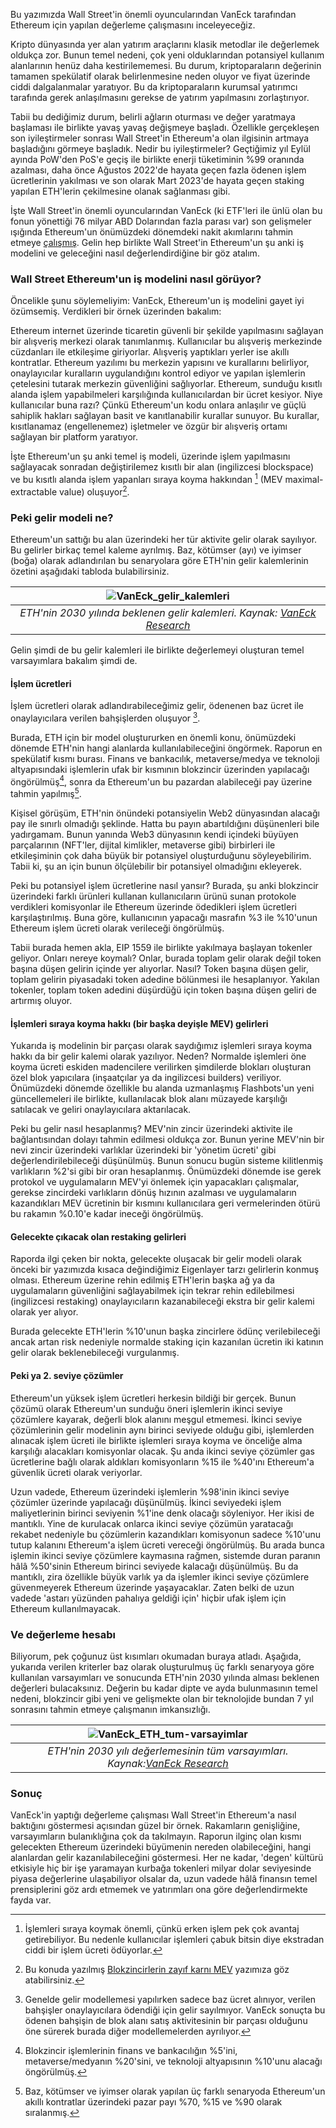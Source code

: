 Bu yazımızda Wall Street'in önemli oyuncularından VanEck tarafından Ethereum için yapılan değerleme çalışmasını inceleyeceğiz. 

Kripto dünyasında yer alan yatırım araçlarını klasik metodlar ile değerlemek oldukça zor. Bunun temel nedeni, çok yeni olduklarından potansiyel kullanım alanlarının henüz daha kestirilememesi. Bu durum, kriptoparaların değerinin tamamen spekülatif olarak belirlenmesine neden oluyor ve fiyat üzerinde ciddi dalgalanmalar yaratıyor. Bu da kriptoparaların kurumsal yatırımcı tarafında gerek anlaşılmasını gerekse de yatırım yapılmasını zorlaştırıyor. 

Tabii bu dediğimiz durum, belirli ağların oturması ve değer yaratmaya başlaması ile birlikte yavaş yavaş değişmeye başladı. Özellikle gerçekleşen son iyileştirmeler sonrası Wall Street'in Ethereum'a olan ilgisinin artmaya başladığını görmeye başladık. Nedir bu iyileştirmeler? Geçtiğimiz yıl Eylül ayında PoW'den PoS'e geçiş ile birlikte enerji tüketiminin %99 oranında azalması, daha önce Ağustos 2022'de hayata geçen fazla ödenen işlem ücretlerinin yakılması ve son olarak Mart 2023'de hayata geçen staking yapılan ETH'lerin çekilmesine olanak sağlanması gibi. 

İşte Wall Street'in önemli oyuncularından VanEck (ki ETF'leri ile ünlü olan bu fonun yönettiği 76 milyar ABD Dolarından fazla parası var) son gelişmeler ışığında Ethereum'un önümüzdeki dönemdeki nakit akımlarını tahmin etmeye [çalışmış](https://www.vaneck.com/us/en/blogs/digital-assets/matthew-sigel-ethereum-price-prediction-118k-by-2030/). Gelin hep birlikte Wall Street'in Ethereum'un şu anki iş modelini ve geleceğini nasıl değerlendirdiğine bir göz atalım. 

### Wall Street Ethereum'un iş modelini nasıl görüyor?

Öncelikle şunu söylemeliyim: VanEck, Ethereum'un iş modelini gayet iyi özümsemiş. Verdikleri bir örnek üzerinden bakalım: 

Ethereum internet üzerinde ticaretin güvenli bir şekilde yapılmasını sağlayan bir alışveriş merkezi olarak tanımlanmış. Kullanıcılar bu alışveriş merkezinde cüzdanları ile etkileşime giriyorlar. Alışveriş yaptıkları yerler ise akıllı kontratlar. Ethereum yazılımı bu merkezin yapısını ve kurallarını belirliyor, onaylayıcılar kuralların uygulandığını kontrol ediyor ve yapılan işlemlerin çetelesini tutarak merkezin güvenliğini sağlıyorlar. Ethereum, sunduğu kısıtlı alanda işlem yapabilmeleri karşılığında kullanıcılardan bir ücret kesiyor. Niye kullanıcılar buna razı? Çünkü Ethereum'un kodu onlara anlaşılır ve güçlü sahiplik hakları sağlayan basit ve kanıtlanabilir kurallar sunuyor. Bu kurallar, kısıtlanamaz (engellenemez) işletmeler ve özgür bir alışveriş ortamı sağlayan bir platform yaratıyor. 

İşte Ethereum'un şu anki temel iş modeli, üzerinde işlem yapılmasını sağlayacak sonradan değiştirilemez kısıtlı bir alan (ingilizcesi blockspace) ve bu kısıtlı alanda işlem yapanları sıraya koyma hakkından [^2] (MEV maximal-extractable value) oluşuyor[^4]. 

### Peki gelir modeli ne?
Ethereum'un sattığı bu alan üzerindeki her tür aktivite gelir olarak sayılıyor. Bu gelirler birkaç temel kaleme ayrılmış. Baz, kötümser (ayı) ve iyimser (boğa) olarak adlandırılan bu senaryolara göre ETH'nin gelir kalemlerinin özetini aşağıdaki tabloda bulabilirsiniz.

| ![VanEck_gelir_kalemleri](/assets/ETH-gelir-senaryosu-VanEck.png)|
|:--:| 
| *ETH'nin 2030 yılında beklenen gelir kalemleri. Kaynak: [VanEck Research](https://www.vaneck.com/us/en/blogs/digital-assets/matthew-sigel-ethereum-price-prediction-118k-by-2030/)*|

Gelin şimdi de bu gelir kalemleri ile birlikte değerlemeyi oluşturan temel varsayımlara bakalım şimdi de. 

#### İşlem ücretleri
İşlem ücretleri olarak adlandırabileceğimiz gelir, ödenenen baz ücret ile onaylayıcılara verilen bahşişlerden oluşuyor [^3]. 

Burada, ETH için bir model oluştururken en önemli konu, önümüzdeki dönemde ETH'nin hangi alanlarda kullanılabileceğini öngörmek. Raporun en spekülatif kısmı burası. Finans ve bankacılık, metaverse/medya ve teknoloji altyapısındaki işlemlerin ufak bir kısmının blokzincir üzerinden yapılacağı öngörülmüş[^5], sonra da Ethereum'un bu pazardan alabileceği pay üzerine tahmin yapılmış[^6]. 

Kişisel görüşüm, ETH'nin önündeki potansiyelin Web2 dünyasından alacağı pay ile sınırlı olmadığı şeklinde. Hatta bu payın abartıldığını düşünenleri bile yadırgamam. Bunun yanında Web3 dünyasının kendi içindeki büyüyen parçalarının (NFT'ler, dijital kimlikler, metaverse gibi) birbirleri ile etkileşiminin çok daha büyük bir potansiyel oluşturduğunu söyleyebilirim. Tabii ki, şu an için bunun ölçülebilir bir potansiyel olmadığını ekleyerek. 

Peki bu potansiyel işlem ücretlerine nasıl yansır? Burada, şu anki blokzincir üzerindeki farklı ürünleri kullanan kullanıcıların ürünü sunan protokole verdikleri komisyonlar ile Ethereum üzerinde ödedikleri işlem ücretleri karşılaştırılmış. Buna göre, kullanıcının yapacağı masrafın %3 ile %10'unun Ethereum işlem ücreti olarak verileceği öngörülmüş. 

Tabii burada hemen akla, EIP 1559 ile birlikte yakılmaya başlayan tokenler geliyor. Onları nereye koymalı? Onlar, burada toplam gelir olarak değil token başına düşen gelirin içinde yer alıyorlar. Nasıl? Token başına düşen gelir, toplam gelirin piyasadaki token adedine bölünmesi ile hesaplanıyor. Yakılan tokenler, toplam token adedini düşürdüğü için token başına düşen geliri de artırmış oluyor. 

#### İşlemleri sıraya koyma hakkı (bir başka deyişle MEV) gelirleri
Yukarıda iş modelinin bir parçası olarak saydığımız işlemleri sıraya koyma hakkı da bir gelir kalemi olarak yazılıyor. Neden? Normalde işlemleri öne koyma ücreti eskiden madencilere verilirken şimdilerde blokları oluşturan özel blok yapıcılara (inşaatçılar ya da ingilizcesi builders) veriliyor. Önümüzdeki dönemde özellikle bu alanda uzmanlaşmış Flashbots'un yeni güncellemeleri ile birlikte, kullanılacak blok alanı müzayede karşılığı satılacak ve geliri onaylayıcılara aktarılacak. 

Peki bu gelir nasıl hesaplanmış? MEV'nin zincir üzerindeki aktivite ile bağlantısından dolayı tahmin edilmesi oldukça zor. Bunun yerine MEV'nin bir nevi zincir üzerindeki varlıklar üzerindeki bir 'yönetim ücreti' gibi değerlendirilebileceği düşünülmüş. Bunun sonucu bugün sisteme kilitlenmiş varlıkların %2'si gibi bir oran hesaplanmış. Önümüzdeki dönemde ise gerek protokol ve uygulamaların MEV'yi önlemek için yapacakları çalışmalar, gerekse zincirdeki varlıkların dönüş hızının azalması ve uygulamaların kazandıkları MEV ücretinin bir kısmını kullanıcılara geri vermelerinden ötürü bu rakamın %0.10'e kadar ineceği öngörülmüş.

#### Gelecekte çıkacak olan restaking gelirleri
Raporda ilgi çeken bir nokta, gelecekte oluşacak bir gelir modeli olarak önceki bir yazımızda kısaca değindiğimiz Eigenlayer tarzı gelirlerin konmuş olması. Ethereum üzerine rehin edilmiş ETH'lerin başka ağ ya da uygulamaların güvenliğini sağlayabilmek için tekrar rehin edilebilmesi (ingilizcesi restaking) onaylayıcıların kazanabileceği ekstra bir gelir kalemi olarak yer alıyor. 

Burada gelecekte ETH'lerin %10'unun başka zincirlere ödünç verilebileceği ancak artan risk nedeniyle normalde staking için kazanılan ücretin iki katının gelir olarak beklenebileceği vurgulanmış. 

#### Peki ya 2. seviye çözümler
Ethereum'un yüksek işlem ücretleri herkesin bildiği bir gerçek. Bunun çözümü olarak Ethereum'un sunduğu öneri işlemlerin ikinci seviye çözümlere kayarak, değerli blok alanını meşgul etmemesi. İkinci seviye çözümlerinin gelir modelinin aynı birinci seviyede olduğu gibi, işlemlerden alınacak işlem ücreti ile birlikte işlemleri sıraya koyma ve önceliğe alma karşılığı alacakları komisyonlar olacak. Şu anda ikinci seviye çözümler gas ücretlerine bağlı olarak aldıkları komisyonların %15 ile %40'ını Ethereum'a güvenlik ücreti olarak veriyorlar. 

Uzun vadede, Ethereum üzerindeki işlemlerin %98'inin ikinci seviye çözümler üzerinde yapılacağı düşünülmüş. İkinci seviyedeki işlem maliyetlerinin birinci seviyenin %1'ine denk olacağı söyleniyor. Her ikisi de mantıklı. Yine de kurulacak onlarca ikinci seviye çözümün yaratacağı rekabet nedeniyle bu çözümlerin kazandıkları komisyonun sadece %10'unu tutup kalanını Ethereum'a işlem ücreti vereceği öngörülmüş. Bu arada bunca işlemin ikinci seviye çözümlere kaymasına rağmen, sistemde duran paranın hâlâ %50'sinin Ethereum birinci seviyede kalacağı düşünülmüş. Bu da mantıklı, zira özellikle büyük varlık ya da işlemler ikinci seviye çözümlere güvenmeyerek Ethereum üzerinde yaşayacaklar. Zaten belki de uzun vadede 'astarı yüzünden pahalıya geldiği için' hiçbir ufak işlem için Ethereum kullanılmayacak. 

### Ve değerleme hesabı

Biliyorum, pek çoğunuz üst kısımları okumadan buraya atladı. Aşağıda, yukarıda verilen kriterler baz olarak oluşturulmuş üç farklı senaryoya göre kullanılan varsayımları ve sonucunda ETH'nin 2030 yılında alması beklenen değerleri bulacaksınız. Değerin bu kadar dipte ve ayda bulunmasının temel nedeni, blokzincir gibi yeni ve gelişmekte olan bir teknolojide bundan 7 yıl sonrasını tahmin etmeye çalışmanın imkansızlığı. 

| ![VanEck_ETH_tum-varsayimlar](/assets/ETH-tum-senaryolar-VanEck_v2.png)|
|:--:| 
| *ETH'nin 2030 yılı değerlemesinin tüm varsayımları. Kaynak:[VanEck Research](https://www.vaneck.com/us/en/blogs/digital-assets/matthew-sigel-ethereum-price-prediction-118k-by-2030/)*|

### Sonuç 
VanEck'in yaptığı değerleme çalışması Wall Street'in Ethereum'a nasıl baktığını göstermesi açısından güzel bir örnek. Rakamların genişliğine, varsayımların bulanıklığına çok da takılmayın. Raporun ilginç olan kısmı gelecekten Ethereum üzerindeki büyümenin nereden olabileceğini, hangi alanlardan gelir kazanılabileceğini göstermesi.  Her ne kadar,  'degen' kültürü etkisiyle hiç bir işe yaramayan kurbağa tokenleri milyar dolar seviyesinde piyasa değerlerine ulaşabiliyor olsalar da, uzun vadede hâlâ finansın temel prensiplerini göz ardı etmemek ve yatırımları ona göre değerlendirmekte fayda var. 

[^2]: İşlemleri sıraya koymak önemli, çünkü erken işlem pek çok avantaj getirebiliyor. Bu nedenle kullanıcılar işlemleri çabuk bitsin diye ekstradan ciddi bir işlem ücreti ödüyorlar. 

[^3]: Genelde gelir modellemesi yapılırken sadece baz ücret alınıyor, verilen bahşişler onaylayıcılara ödendiği için gelir sayılmıyor. VanEck sonuçta bu ödenen bahşişin de blok alanı satış aktivitesinin bir parçası olduğunu öne sürerek burada diğer modellemelerden ayrılıyor. 

[^4]: Bu konuda yazılmış [Blokzincirlerin zayıf karnı MEV](/genel/2022/12/05/blokzincirlerin-zayif-karni-mev.html) yazımıza göz atabilirsiniz. 

[^5]: Blokzincir işlemlerinin finans ve bankacılığın %5'ini, metaverse/medyanın %20'sini, ve teknoloji altyapısının %10'unu alacağı öngörülmüş. 

[^6]: Baz, kötümser ve iyimser olarak yapılan üç farklı senaryoda Ethereum'un akıllı kontratlar üzerindeki pazar payı %70, %15 ve %90 olarak sıralanmış. 
